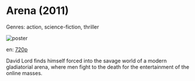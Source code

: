 # Arena (2011)

Genres: action, science-fiction, thriller

![poster](http://image.tmdb.org/t/p/w500/3a84UEOIJcwdEaSGaMTMC6h7g4K.jpg)

en:
  [720p](magnet:?xt=urn:btih:59DEEA165C15429183E82DBE04C0A90BF5D49109&tr=udp://glotorrents.pw:6969/announce&tr=udp://tracker.opentrackr.org:1337/announce&tr=udp://torrent.gresille.org:80/announce&tr=udp://tracker.openbittorrent.com:80&tr=udp://tracker.coppersurfer.tk:6969&tr=udp://tracker.leechers-paradise.org:6969&tr=udp://p4p.arenabg.ch:1337&tr=udp://tracker.internetwarriors.net:1337)
  


David Lord finds himself forced into the savage world of a modern gladiatorial arena, where men fight to the death for the entertainment of the online masses.